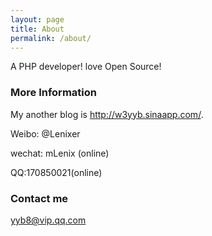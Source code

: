 ```yaml
---
layout: page
title: About
permalink: /about/
---
```


A PHP developer! love Open Source!

### More Information

My another blog is http://w3yyb.sinaapp.com/.

Weibo: @Lenixer

wechat:  mLenix  (online)

QQ:170850021(online)


### Contact me

[yyb8@vip.qq.com](mailto:yyb8@vip.qq.com)
